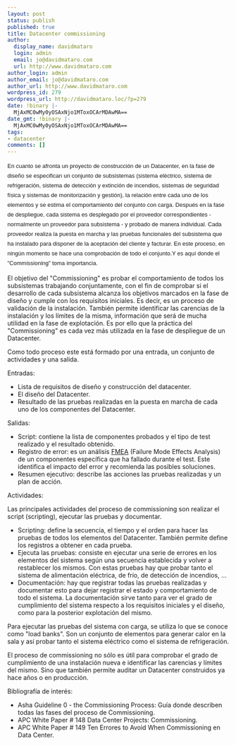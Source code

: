 ```yaml
---
layout: post
status: publish
published: true
title: Datacenter commissioning
author:
  display_name: davidmataro
  login: admin
  email: jo@davidmataro.com
  url: http://www.davidmataro.com
author_login: admin
author_email: jo@davidmataro.com
author_url: http://www.davidmataro.com
wordpress_id: 279
wordpress_url: http://davidmataro.loc/?p=279
date: !binary |-
  MjAxMC0wMy0yOSAxNjo1MToxOCArMDAwMA==
date_gmt: !binary |-
  MjAxMC0wMy0yOSAxNjo1MToxOCArMDAwMA==
tags:
- datacenter
comments: []
---
```

<p><span class="Apple-style-span" style="font-family: Arial, sans-serif; font-size: 13px; line-height: 22px; "><span title="Quant s'afronta un projecte de contrucció d'un Datacenter, en la fase de disseny s'especifíquen tot un conjunt de subsistemes (sistema elèctric, sistema de refrigeració, sistema de detecció i extenció d'incèndis, sistemes de seguretat física i sistemes de" style="background-color: rgb(255, 255, 255); ">En cuanto se afronta un proyecto de construcción de un Datacenter, en la fase de diseño se especifican un conjunto de subsistemas (sistema eléctrico, sistema de refrigeración, sistema de detección y extinción de incendios, sistemas de seguridad física y sistemas de </span><span title="monitoratge i gestió), la relació entre cadascun dels elements i s'estima el comportament del conjunt amb càrrega." style="background-color: rgb(255, 255, 255); ">monitorización y gestión), la relación entre cada uno de los elementos y se estima el comportamiento del conjunto con carga. </span><span title="Després en la fase de desplegament, cada sistema es desplegat pel proveïdor corresponents - normalment un proveïdor per subsistema - i probat de manera individual." style="background-color: rgb(255, 255, 255); ">Después en la fase de despliegue, cada sistema es desplegado por el proveedor correspondientes - normalmente un proveedor para subsistema - y probado de manera individual. </span><span title="Cada proveïdor realitza la posta en marxa i les proves funcionals del subsistema que ha instal·lat per tal de disposar de la acceptació del client i facturar." style="background-color: rgb(255, 255, 255); ">Cada proveedor realiza la puesta en marcha y las pruebas funcionales del subsistema que ha instalado para disponer de la aceptación del cliente y facturar. </span><span title="En aquest procés, en cap moment es fa una comprovació de tot el conjunt." style="background-color: rgb(255, 255, 255); ">En este proceso, en ningún momento se hace una comprobación de todo el conjunto.</span><span title="I és aquí on el &quot;Commissioning&quot; pren importància." style="background-color: rgb(255, 255, 255); ">Y es aquí donde el "Commissioning" toma importancia.</p>
<p></span><span title="L'objectiu del &quot;Commissioning&quot; és provar el comportament de tots els subsistemes treballant conjuntament, amb la finalitat de comprovar si el desplegament de cada subsistema assoleix els objectius marcats en la fase de disseny i compleix amb els requisits inicials." style="background-color: rgb(255, 255, 255); ">El objetivo del "Commissioning" es probar el comportamiento de todos los subsistemas trabajando conjuntamente, con el fin de comprobar si el desarrollo de cada subsistema alcanza los objetivos marcados en la fase de diseño y cumple con los requisitos iniciales. </span><span title="És a dir, és un procés de validació de la instal·lació.">Es decir, es un proceso de validación de la instalación. </span><span title="També permet identificar les mancances de la instal·lació i els límits de la mateixa, informació que serà de molta utilitat en la fase d'explotació.">También permite identificar las carencias de la instalación y los límites de la misma, información que será de mucha utilidad en la fase de explotación. </span><span title="És per això que la pràctica del &quot;Commissioning&quot; es cada cop més utilitzada en la fase de desplegament d'un Datacenter.">Es por ello que la práctica del "Commissioning" es cada vez más utilizada en la fase de despliegue de un Datacenter.</p>
<p></span><span title="Com tot procés aquest està format per una entrada, un conjunt d'activitats i una sortida.">Como todo proceso este está formado por una entrada, un conjunto de actividades y una salida.</p>
<p></span><span title="Entrades:">Entradas:</p>
<ul>
<li>Lista de requisitos de diseño y construcción del datacenter. </li>
<li>El diseño del Datacenter. </li>
<li>Resultado de las pruebas realizadas en la puesta en marcha de cada uno de los componentes del Datacenter. </li>
</ul>
<p></span><span title="Sortides: .">Salidas:</p>
<ul>
<li>Script: contiene la lista de componentes probados y el tipo de test realizado y el resultado obtenido. </li>
<li><span title="Registre d'error: és una anàlisi FMEA (Failure Mode Effects Analysis) d'un components específica que ha fallat durant el test.">Registro de error: es un análisis <a href="http://davidmataro-es.blogspot.com/2009/12/analisis-fmea.html">FMEA</a> (Failure Mode Effects Analysis) de un componentes específica que ha fallado durante el test. </span><span title="Aquest identifica l'impacte de l'error i recomana les possibles solucions.">Este identifica el impacto del error y recomienda las posibles soluciones. </span></li>
<li><span title="Aquest identifica l'impacte de l'error i recomana les possibles solucions.">Resumen ejecutivo: describe las acciones las pruebas realizadas y un plan de acción. </span></li>
</ul>
<p></span><span title="Activitats:">Actividades:</p>
<p></span><span title="Les principals activitats del procés de provisioning són realitzar l'script (scripting), executar les proves i documentar.">Las principales actividades del proceso de commissioning son realizar el script (scripting), ejecutar las pruebas y documentar.</p>
<ul>
<li><span title="Scripting: defineix la seqüència, el temps i l'ordre per fer les proves de tots els elements del Datacenter." style="background-color: rgb(255, 255, 255); ">Scripting: define la secuencia, el tiempo y el orden para hacer las pruebas de todos los elementos del Datacenter. </span><span title="També permet defineix els registres a obtenir en cada prova.">También permite define los registros a obtener en cada prueba. </span></li>
<li><span title="També permet defineix els registres a obtenir en cada prova."><span title="Executa les proves: consisteix en executar una sèrie d'errors en els elements del sistema segons una seqüència establerta i tornar a restablir-los." style="background-color: rgb(255, 255, 255); ">Ejecuta las pruebas: consiste en ejecutar una serie de errores en los elementos del sistema según una secuencia establecida y volver a restablecer los mismos. </span><span title="Amb aquestes proves cal provar tant el sistema d'alimentació elèctrica, de fred, de detecció d'incèndis, ..." style="background-color: rgb(255, 255, 255); ">Con estas pruebas hay que probar tanto el sistema de alimentación eléctrica, de frío, de detección de incendios, ... </span></span></li>
<li><span title="També permet defineix els registres a obtenir en cada prova."><span title="Amb aquestes proves cal provar tant el sistema d'alimentació elèctrica, de fred, de detecció d'incèndis, ..." style="background-color: rgb(255, 255, 255); "><span title="Documentació: cal registrar totes les proves realitzades i documentar-ho per tal deixar registrar l'estat i comportament de tot el sistema.">Documentación: hay que registrar todas las pruebas realizadas y documentar esto para dejar registrar el estado y comportamiento de todo el sistema. </span><span title="La documentació serveix tant per veure el grau de compliment del sistema respecte els requisits inicials i el disseny, com per a la posterior explotació del mateix.">La documentación sirve tanto para ver el grado de cumplimiento del sistema respecto a los requisitos iniciales y el diseño, como para la posterior explotación del mismo. </span></span></span></li>
</ul>
<p></span><span title="Per executar les proves del sistema amb càrrega, s'utilitza el que es coneix com a &quot;load banks&quot;.">Para ejecutar las pruebas del sistema con carga, se utiliza lo que se conoce como "load banks". </span><span title="Són un conjunt d'elements per generar calor a la sala i així provar tant el sistema elèctric com el sistema de refrigeració.">Son un conjunto de elementos para generar calor en la sala y así probar tanto el sistema eléctrico como el sistema de refrigeración.</p>
<p></span><span title="El procés de commissioning no tant sols és utils per comprovar el grau de compliment d'una instal·lació nova i identificar les mancances i limits del mateix.">El proceso de commissioning no sólo es útil para comprobar el grado de cumplimiento de una instalación nueva e identificar las carencias y límites del mismo. </span><span title="Sinó que també permet auditar un Datacenter construïts ja fa anys o en producció.">Sino que también permite auditar un Datacenter construidos ya hace años o en producción.</p>
<p></span><span title="Bibliografia d'interés:">Bibliografía de interés:</p>
<ul>
<li>Asha Guideline 0 - the Commissioning Process: Guía donde describen todas las fases del proceso de Commissioning. </li>
<li>APC White Paper # 148 Data Center Projects: Commissioning. </li>
<li>APC White Paper # 149 Ten Errores to Avoid When Commissioning en Data Center.</li>
</ul>
<p></span></span></p>
